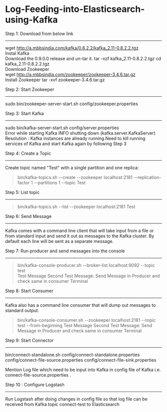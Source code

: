 # Log-Feeding-into-Elasticsearch-using-Kafka
Step 1: Download from below link 
*********************************  
wget http://a.mbbsindia.com/kafka/0.8.2.2/kafka_2.11-0.8.2.2.tgz  
Instal Kafka  
Download the 0.9.0.0 release and un-tar it. 
tar -xzf kafka_2.11-0.8.2.2.tgz 
cd kafka_2.11-0.8.2.2.tgz  
Download Zookeeper  
wget http://a.mbbsindia.com/zookeeper/zookeeper-3.4.6.tar.gz  
Install Zookeeper  tar -xvf zookeeper-3.4.6.tar.gz  

Step 2: Start Zookeeper 
***********************  
sudo bin/zookeeper-server-start.sh config/zookeeper.properties  

Step 3: Start Kafka 
*******************  
sudo bin/kafka-server-start.sh config/server.properties  
Error while starting Kafka  INFO shutting down (kafka.server.KafkaServer)  
Resolution : Kafka instances are already running.Need to kill running services of Kafka and start Kafka again by following Step 3  

Step 4: Create a Topic 
**********************  
Create topic named "Test" with a single partition and one replica:  
> bin/kafka-topics.sh --create --zookeeper localhost:2181 --replication-factor 1 --partitions 1 --topic Test  

Step 5: List topic 
******************  
> bin/kafka-topics.sh --list --zookeeper localhost:2181 Test  

Step 6: Send Message 
******************** 
Kafka comes with a command line client that will take input from a file or from standard input and send it out as messages to the Kafka 
cluster. By default each line will be sent as a separate message.  

Step 7: Run producer and send messages into the console 
*******************************************************  
> bin/kafka-console-producer.sh --broker-list localhost:9092 --topic test  
Test Message 
Second Test Message: Send Message in Producer and check same in consumer Terminal  

Step 8: Start Consumer 
**********************  
Kafka also has a command line consumer that will dump out messages to standard output.  
> bin/kafka-console-consumer.sh --zookeeper localhost:2181 --topic test --from-beginning 
Test Message 
Second Test Message: Send Message in Producer and check same in consumer Terminal  

Step 9: Start Connector 
***********************  
bin/connect-standalone.sh config/connect-standalone.properties config/connect-file-source.properties config/connect-file-sink.properties     

Mention Log file which need to be input into Kafka in config file of Kafka i.e. connect-file-source.properties .  

Step 10 : Configure Logstash 
**************************** 
Run Logstash after doing changes in config file so that log file can be received from Kafka topic connect-test to Elasticsearch
